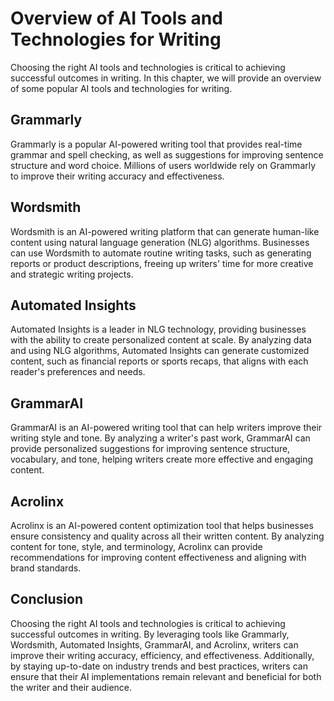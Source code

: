 Overview of AI Tools and Technologies for Writing
======================================================================================================================

Choosing the right AI tools and technologies is critical to achieving successful outcomes in writing. In this chapter, we will provide an overview of some popular AI tools and technologies for writing.

Grammarly
---------

Grammarly is a popular AI-powered writing tool that provides real-time grammar and spell checking, as well as suggestions for improving sentence structure and word choice. Millions of users worldwide rely on Grammarly to improve their writing accuracy and effectiveness.

Wordsmith
---------

Wordsmith is an AI-powered writing platform that can generate human-like content using natural language generation (NLG) algorithms. Businesses can use Wordsmith to automate routine writing tasks, such as generating reports or product descriptions, freeing up writers' time for more creative and strategic writing projects.

Automated Insights
------------------

Automated Insights is a leader in NLG technology, providing businesses with the ability to create personalized content at scale. By analyzing data and using NLG algorithms, Automated Insights can generate customized content, such as financial reports or sports recaps, that aligns with each reader's preferences and needs.

GrammarAI
---------

GrammarAI is an AI-powered writing tool that can help writers improve their writing style and tone. By analyzing a writer's past work, GrammarAI can provide personalized suggestions for improving sentence structure, vocabulary, and tone, helping writers create more effective and engaging content.

Acrolinx
--------

Acrolinx is an AI-powered content optimization tool that helps businesses ensure consistency and quality across all their written content. By analyzing content for tone, style, and terminology, Acrolinx can provide recommendations for improving content effectiveness and aligning with brand standards.

Conclusion
----------

Choosing the right AI tools and technologies is critical to achieving successful outcomes in writing. By leveraging tools like Grammarly, Wordsmith, Automated Insights, GrammarAI, and Acrolinx, writers can improve their writing accuracy, efficiency, and effectiveness. Additionally, by staying up-to-date on industry trends and best practices, writers can ensure that their AI implementations remain relevant and beneficial for both the writer and their audience.
